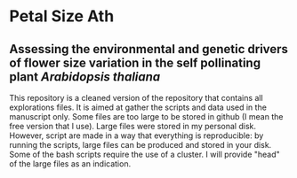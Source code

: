 # Petal Size Ath

## Assessing the environmental and genetic drivers of flower size variation in the self pollinating plant <i>Arabidopsis thaliana</i>

This repository is a cleaned version of the repository that contains all explorations files.
It is aimed at gather the scripts and data used in the manuscript only. Some files are too large to be stored in github (I mean the free version that I use).
Large files were stored in my personal disk. However, script are made in a way that everything is reproducible: by running the scripts, large files can be produced and stored in your disk. Some of the bash scripts require the use of a cluster. I will provide "head" of the large files as an indication.

